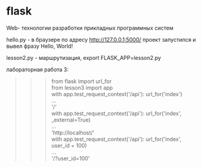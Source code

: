 # flask
Web- технологии разработки прикладных программных систем

hello.py - в браузере по адресу http://127.0.0.1:5000/ проект запустился и вывел фразу Hello, World!

lesson2.py - маршрутизация, export FLASK_APP=lesson2.py

лабораторная работа 3:

>>> from flask import url_for  <br />
>>> from lesson3 import app  <br />
>>> with app.test_request_context('/api'): url_for('index') <br />
...  <br />
'/' <br />
>>> with app.test_request_context('/api'): url_for('index', _external=True) <br />
...  <br />
'http://localhost/' <br />
>>> with app.test_request_context('/api'): url_for('index', user_id = 100) <br />
...  <br />
'/?user_id=100' <br />

